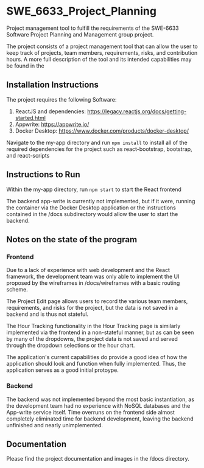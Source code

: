 # SWE_6633_Project_Planning
Project management tool to fulfill the requirements of the SWE-6633 Software Project Planning and Management group project. 

The project consists of a project management tool that can allow the user to keep track of projects, team members, requirements, risks, and contribution hours. A more full description of the tool and its intended capabilities may be found in the 

## Installation Instructions
The project requires the following Software:
1. ReactJS and dependencies: https://legacy.reactjs.org/docs/getting-started.html
2. Appwrite: https://appwrite.io/
3. Docker Desktop: https://www.docker.com/products/docker-desktop/ 

Navigate to the my-app directory and run `npm install` to install all of the required dependencies for the project such as react-bootstrap, bootstrap, and react-scripts

## Instructions to Run
Within the my-app directory, run `npm start` to start the React frontend

The backend app-write is currently not implemented, but if it were, running the container via the Docker Desktop application or the instructions contained in the /docs subdirectory would allow the user to start the backend. 

## Notes on the state of the program
### Frontend
Due to a lack of experience with web development and the React framework, the development team was only able to implement the UI proposed by the wireframes in /docs/wireframes with a basic routing scheme. 

The Project Edit page allows users to record the various team members, requirements, and risks for the project, but the data is not saved in a backend and is thus not stateful. 

The Hour Tracking functionality in the Hour Tracking page is similarly implemented via the frontend in a non-stateful manner, but as can be seen by many of the dropdowns, the project data is not saved and served through the dropdown selections or the hour chart.

The application's current capabilities do provide a good idea of how the application should look and function when fully implemented. Thus, the application serves as a good initial protoype.

### Backend
The backend was not implemented beyond the most basic instantiation, as the development team had no experience with NoSQL databases and the App-write service itself. Time overruns on the frontend side almost completely eliminated time for backend development, leaving the backend unfinished and nearly unimplemented.

## Documentation
Please find the project documentation and images in the /docs directory.